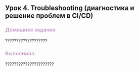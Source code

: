 ## Урок 4. Troubleshooting (диагностика и решение проблем в CI/CD)

<h3><span style="color: #C8A2C8;">Домашнее задание</h3></span>

???????????????????

<h3><span style="color: #C8A2C8;">Выполнила:</h3></span>

??????????????????????
